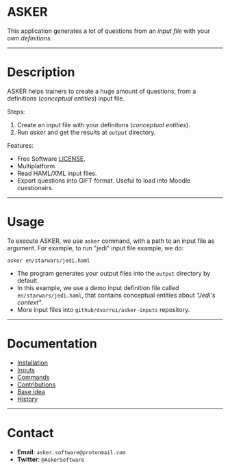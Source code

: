 # ASKER

This application generates a lot of questions from an _input file_
with your own _definitions_.

---

# Description

ASKER helps trainers to create a huge amount of questions, from a definitions (_conceptual entities_) input file.

Steps:

1. Create an input file with your definitons (_conceptual entities_).
1. Run _asker_ and get the results at `output` directory.

Features:

* Free Software [LICENSE](LICENSE).
* Multiplatform.
* Read HAML/XML input files.
* Export questions into GIFT format. Useful to load into Moodle cuestionairs.

---

# Usage

To execute ASKER, we use `asker` command, with a path to an input file as argument. For example, to run "jedi" input file example, we do:

```
asker en/starwars/jedi.haml
```

* The program generates your output files into the `output` directory by default.
* In this example, we use a demo input definition file called `en/starwars/jedi.haml`, that contains conceptual entities about _"Jedi's context"_.
* More input files into `github/dvarrui/asker-inputs` repository.

---

# Documentation

* [Installation](./docs/install/README.md)
* [Inputs](./docs/inputs/README.md)
* [Commands](./docs/commands.md)
* [Contributions](./docs/contributions.md)
* [Base idea](./docs/idea.md)
* [History](./docs/history.md)

---

# Contact

* **Email**: `asker.software@protonmail.com`
* **Twitter**: `@AskerSoftware`
